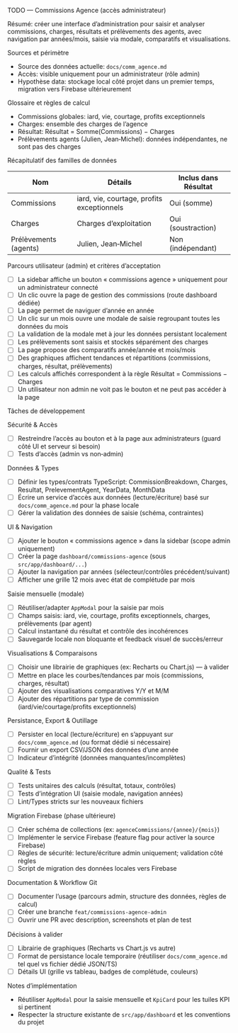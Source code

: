 TODO — Commissions Agence (accès administrateur)

Résumé: créer une interface d’administration pour saisir et analyser commissions, charges, résultats et prélèvements des agents, avec navigation par années/mois, saisie via modale, comparatifs et visualisations.

Sources et périmètre
- Source des données actuelle: `docs/comm_agence.md`
- Accès: visible uniquement pour un administrateur (rôle admin)
- Hypothèse data: stockage local côté projet dans un premier temps, migration vers Firebase ultérieurement

Glossaire et règles de calcul
- Commissions globales: iard, vie, courtage, profits exceptionnels
- Charges: ensemble des charges de l’agence
- Résultat: Résultat = Somme(Commissions) − Charges
- Prélèvements agents (Julien, Jean‑Michel): données indépendantes, ne sont pas des charges

Récapitulatif des familles de données

Nom                    | Détails                                   | Inclus dans Résultat
-----------------------|-------------------------------------------|---------------------
Commissions            | iard, vie, courtage, profits exceptionnels | Oui (somme)
Charges                | Charges d’exploitation                     | Oui (soustraction)
Prélèvements (agents)  | Julien, Jean‑Michel                        | Non (indépendant)

Parcours utilisateur (admin) et critères d’acceptation
- [ ] La sidebar affiche un bouton « commissions agence » uniquement pour un administrateur connecté
- [ ] Un clic ouvre la page de gestion des commissions (route dashboard dédiée)
- [ ] La page permet de naviguer d’année en année
- [ ] Un clic sur un mois ouvre une modale de saisie regroupant toutes les données du mois
- [ ] La validation de la modale met à jour les données persistant localement
- [ ] Les prélèvements sont saisis et stockés séparément des charges
- [ ] La page propose des comparatifs année/année et mois/mois
- [ ] Des graphiques affichent tendances et répartitions (commissions, charges, résultat, prélèvements)
- [ ] Les calculs affichés correspondent à la règle Résultat = Commissions − Charges
- [ ] Un utilisateur non admin ne voit pas le bouton et ne peut pas accéder à la page

Tâches de développement

Sécurité & Accès
- [ ] Restreindre l’accès au bouton et à la page aux administrateurs (guard côté UI et serveur si besoin)
- [ ] Tests d’accès (admin vs non‑admin)

Données & Types
- [ ] Définir les types/contrats TypeScript: CommissionBreakdown, Charges, Resultat, PrelevementAgent, YearData, MonthData
- [ ] Écrire un service d’accès aux données (lecture/écriture) basé sur `docs/comm_agence.md` pour la phase locale
- [ ] Gérer la validation des données de saisie (schéma, contraintes)

UI & Navigation
- [ ] Ajouter le bouton « commissions agence » dans la sidebar (scope admin uniquement)
- [ ] Créer la page `dashboard/commissions-agence` (sous `src/app/dashboard/...`)
- [ ] Ajouter la navigation par années (sélecteur/contrôles précédent/suivant)
- [ ] Afficher une grille 12 mois avec état de complétude par mois

Saisie mensuelle (modale)
- [ ] Réutiliser/adapter `AppModal` pour la saisie par mois
- [ ] Champs saisis: iard, vie, courtage, profits exceptionnels, charges, prélèvements (par agent)
- [ ] Calcul instantané du résultat et contrôle des incohérences
- [ ] Sauvegarde locale non bloquante et feedback visuel de succès/erreur

Visualisations & Comparaisons
- [ ] Choisir une librairie de graphiques (ex: Recharts ou Chart.js) — à valider
- [ ] Mettre en place les courbes/tendances par mois (commissions, charges, résultat)
- [ ] Ajouter des visualisations comparatives Y/Y et M/M
- [ ] Ajouter des répartitions par type de commission (iard/vie/courtage/profits exceptionnels)

Persistance, Export & Outillage
- [ ] Persister en local (lecture/écriture) en s’appuyant sur `docs/comm_agence.md` (ou format dédié si nécessaire)
- [ ] Fournir un export CSV/JSON des données d’une année
- [ ] Indicateur d’intégrité (données manquantes/incomplètes)

Qualité & Tests
- [ ] Tests unitaires des calculs (résultat, totaux, contrôles)
- [ ] Tests d’intégration UI (saisie modale, navigation années)
- [ ] Lint/Types stricts sur les nouveaux fichiers

Migration Firebase (phase ultérieure)
- [ ] Créer schéma de collections (ex: `agenceCommissions/{annee}/{mois}`)
- [ ] Implémenter le service Firebase (feature flag pour activer la source Firebase)
- [ ] Règles de sécurité: lecture/écriture admin uniquement; validation côté règles
- [ ] Script de migration des données locales vers Firebase

Documentation & Workflow Git
- [ ] Documenter l’usage (parcours admin, structure des données, règles de calcul)
- [ ] Créer une branche `feat/commissions-agence-admin`
- [ ] Ouvrir une PR avec description, screenshots et plan de test

Décisions à valider
- [ ] Librairie de graphiques (Recharts vs Chart.js vs autre)
- [ ] Format de persistance locale temporaire (réutiliser `docs/comm_agence.md` tel quel vs fichier dédié JSON/TS)
- [ ] Détails UI (grille vs tableau, badges de complétude, couleurs)

Notes d’implémentation
- Réutiliser `AppModal` pour la saisie mensuelle et `KpiCard` pour les tuiles KPI si pertinent
- Respecter la structure existante de `src/app/dashboard` et les conventions du projet